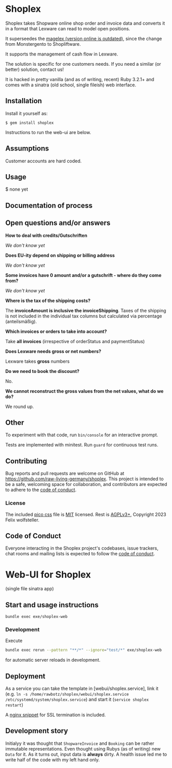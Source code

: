 # Shoplex

Shoplex takes Shopware online shop order and invoice data and converts it in a format that Lexware can read to model open positions.

It superseedes the [magelex (version online is outdated)](github.com/raw-living-germany/magelex), since the change from Monstergento to Shopliftware.

It supports the management of cash flow in Lexware.

The solution is specific for one customers needs. If you need a similar (or better) solution, contact us!

It is hacked in pretty vanilla (and as of writing, recent) Ruby 3.2.1+ and comes
with a sinatra (old school, single fileish) web interface.

## Installation

Install it yourself as:

    $ gem install shoplex

Instructions to run the web-ui are below.

## Assumptions

Customer accounts are hard coded.

## Usage

  $ none yet

## Documentation of process



## Open questions and/or answers

**How to deal with credits/Gutschriften**

*We don't know yet*

**Does EU-ity depend on shipping or billing address**

*We don't know yet*

**Some invoices have 0 amount and/or a gutschrift - where do they come from?**

*We don't know yet*

**Where is the tax of the shipping costs?**

The **invoiceAmount is inclusive the invoiceShipping**.
Taxes of the shipping is not included in the individual tax columns but calculated via percentage (anteilsmäßig).

**Which invoices or orders to take into account?**

Take **all invoices** (irrespective of orderStatus and paymentStatus)

**Does Lexware needs gross or net numbers?**

Lexware takes **gross** numbers

**Do we need to book the discount?**

No.

**We cannot reconstruct the gross values from the net values, what do we do?**

We round up.

## Other

To experiment with that code, run `bin/console` for an interactive prompt.

Tests are implemented with minitest. Run `guard` for continuous test runs.

## Contributing

Bug reports and pull requests are welcome on GitHub at https://github.com/raw-living-germany/shoplex. This project is intended to be a safe, welcoming space for collaboration, and contributors are expected to adhere to the [code of conduct](https://github.com/[USERNAME]/shoplex/blob/master/CODE_OF_CONDUCT.md).

### License

The included [pico css](https://github.com/picocss/pico) file is [MIT](https://github.com/picocss/pico/blob/08da409d0758dd1807783a938e4e202445f30033/LICENSE.md)
licensed.
Rest is [AGPLv3+](LICENSE), Copyright 2023 Felix wolfsteller.

## Code of Conduct

Everyone interacting in the Shoplex project's codebases, issue trackers, chat rooms and mailing lists is expected to follow the [code of conduct](https://github.com/raw-living-germany/shoplex/blob/master/CODE_OF_CONDUCT.md).

# Web-UI for Shoplex

(single file sinatra app)

## Start and usage instructions

`bundle exec exe/shoplex-web`

### Development

Execute

```bash
bundle exec rerun --pattern "**/*" --ignore="test/*" exe/shoplex-web
```

for automatic server reloads in development.

## Deployment

As a service you can take the template in [webui/shoplex.service], link it (e.g.
`ln -s /home/rawbotz/shoplex/webui/shoplex.service  /etc/systemd/system/shoplex.service`) and
start it (`service shoplex restart`)

A [nginx snippet](webui/nginx-snippet.conf) for SSL termination is included.

## Development story

Initialyy it was thought that `ShopwareInvoice` and `Booking` can be rather
immutable representations. Even thought using Rubys (as of writing) new `Data`
for it. As it turns out, input data is **always** dirty. A health issue led me
to write half of the code with my left hand only.
